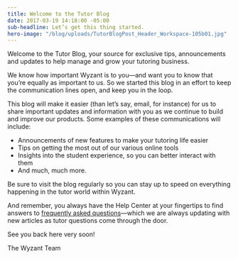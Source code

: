 ```yaml
---
title: Welcome to the Tutor Blog
date: 2017-03-19 14:18:00 -05:00
sub-headline: Let’s get this thing started.
hero-image: "/blog/uploads/TutorBlogPost_Header_Workspace-105b01.jpg"
---
```


Welcome to the Tutor Blog, your source for exclusive tips, announcements and updates to help manage and grow your tutoring business.

We know how important Wyzant is to you—and want you to know that you’re equally as important to us. So we started this blog in an effort to keep the communication lines open, and keep you in the loop.

This blog will make it easier (than let’s say, email, for instance) for us to share important updates and information with you as we continue to build and improve our products. Some examples of these communications will include:

* Announcements of new features to make your tutoring life easier
* Tips on getting the most out of our various online tools
* Insights into the student experience, so you can better interact with them
* And much, much more.

Be sure to visit the blog regularly so you can stay up to speed on everything happening in the tutor world within Wyzant.

And remember, you always have the Help Center at your fingertips to find answers to [frequently asked questions](https://support.wyzant.com/hc/en-us)—which we are always updating with new articles as tutor questions come through the door.

See you back here very soon!

The Wyzant Team

